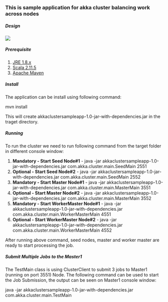 <h3>This is sample application for akka cluster balancing work across nodes</h3>

<h5>Design</h5>

<img src="https://github.com/asethia/akkacluster/designdiagram/WorkerMaster.png" border="0">


<h5>Prerequisite</h5>

1. <a href="http://www.oracle.com/technetwork/java/javase/downloads/jre8-downloads-2133155.html">JRE 1.8.x</a>
2. <a href="http://www.scala-lang.org/download/all.html">Scala 2.11.5</a>
3. <a href="https://maven.apache.org/download.cgi">Apache Maven</a>

<h5>Install</h5>

The application can be install using following command:

mvn install

This will create akkaclustersampleapp-1.0-jar-with-dependencies.jar in the traget directory.

<h5>Running</h5>

To run the cluster we need to run following command from the target folder in different console window: 

1. <b>Mandatory - Start Seed Node#1</b> - java -jar akkaclustersampleapp-1.0-jar-with-dependencies.jar com.akka.cluster.main.SeedMain 2551
2. <b>Optional - Start Seed Node#2</b> - java -jar akkaclustersampleapp-1.0-jar-with-dependencies.jar com.akka.cluster.main.SeedMain 2552 
3. <b>Mandatory - Start Master Node#1</b> - java -jar akkaclustersampleapp-1.0-jar-with-dependencies.jar com.akka.cluster.main.MasterMain 3551
4. <b>Optional - Start Master Node#2</b> - java -jar akkaclustersampleapp-1.0-jar-with-dependencies.jar com.akka.cluster.main.MasterMain 3552
5. <b>Mandatory - Start WorkerMaster Node#1</b> - java -jar akkaclustersampleapp-1.0-jar-with-dependencies.jar com.akka.cluster.main.WorkerMasterMain 4551
6. <b>Optional - Start WorkerMaster Node#2</b> - java -jar akkaclustersampleapp-1.0-jar-with-dependencies.jar com.akka.cluster.main.WorkerMasterMain 4552

After running above command, seed nodes, master and worker master are ready to start processing the job.

<h5>Submit Multiple Jobs to the Master1</h5>

The TestMain class is using ClusterClient to submit 3 jobs to Master1 (running on port 3551) Node. The following command can be used to start the Job Submission, the output can be seen on Master1 console window:

java -jar akkaclustersampleapp-1.0-jar-with-dependencies.jar com.akka.cluster.main.TestMain

